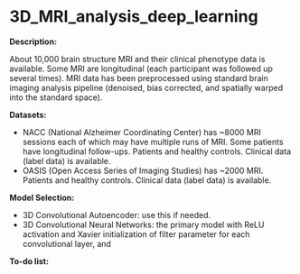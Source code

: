 # 3D_MRI_analysis_deep_learning


**Description:** 

About 10,000 brain structure MRI and their clinical phenotype data is available. Some MRI are longitudinal (each participant was followed up several times). MRI data has been preprocessed using standard brain imaging analysis pipeline (denoised, bias corrected, and spatially warped into the standard space).


**Datasets:** 

- NACC (National Alzheimer Coordinating Center) has ~8000 MRI sessions each of which may have multiple runs of MRI. Some patients have longitudinal follow-ups. Patients and healthy controls. Clinical data (label data) is available. 
- OASIS (Open Access Series of Imaging Studies) has ~2000 MRI. Patients and healthy controls. Clinical data (label data) is available.


**Model Selection:**

- 3D Convolutional Autoencoder: use this if needed.
- 3D Convolutional Neural Networks: the primary model with ReLU activation and Xavier initialization of filter parameter for each convolutional layer, and 


**To-do list:**

